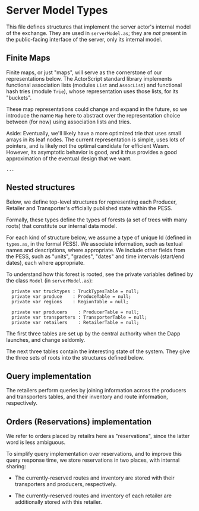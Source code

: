 

Server Model Types
==================

This file defines structures that implement the server actor's
internal model of the exchange.  They are used in `serverModel.as`;
they are _not_ present in the public-facing interface of the server,
only its internal model.

Finite Maps
--------------

Finite maps, or just "maps", will serve as the cornerstone of our
representations below.  The ActorScript standard library implements
functional association lists (modules `List` and `AssocList`) and
functional hash tries (module `Trie`), whose representation uses those
lists, for its "buckets".

These map representations could change and expand in the future, so we
introduce the name `Map` here to abstract over the representation
choice between (for now) using association lists and tries.

Aside: Eventually, we'll likely have a more optimized trie that uses
small arrays in its leaf nodes.  The current representation is simple,
uses lots of pointers, and is likely not the optimal candidate for
efficient Wasm.  However, its asymptotic behavior is good, and it thus
provides a good approximation of the eventual design that we want.

```
...
```


Nested structures
-----------------

Below, we define top-level structures for representing each Producer,
Retailer and Transporter's officially published state within the PESS.

Formally, these types define the types of forests (a set of trees with many
roots) that constitute our internal data model.

For each kind of structure below, we assume a type of unique Id
(defined in `types.as`, in the formal PESS).  We associate information, such as
textual names and descriptions, where appropriate.  We include other
fields from the PESS, such as "units", "grades", "dates" and time
intervals (start/end dates), each where appropriate.

To understand how this forest is rooted, see the private variables
defined by the class `Model` (in `serverModel.as`):

```
  private var trucktypes : TruckTypesTable = null;
  private var produce    : ProduceTable = null;
  private var regions    : RegionTable = null;

  private var producers    : ProducerTable = null;
  private var transporters : TransporterTable = null;
  private var retailers    : RetailerTable = null;
```

The first three tables are set up by the central authority when the Dapp
launches, and change seldomly.

The next three tables contain the interesting state of the system.
They give the three sets of roots into the structures defined below.

Query implementation
---------------------

The retailers perform queries by joining information across the
producers and transporters tables, and their inventory and route
information, respectively.

Orders (Reservations) implementation
-------------------------------------

We refer to orders placed by retailrs here as "reservations", since
the latter word is less ambiguous.

To simplify query implementation over reservations, and to improve
this query response time, we store reservations in two places, with
internal sharing:

 - The currently-reserved routes and inventory are stored with their
   transporters and producers, respectively.

 - The currently-reserved routes and inventory of each retailer are
   additionally stored with this retailer.

